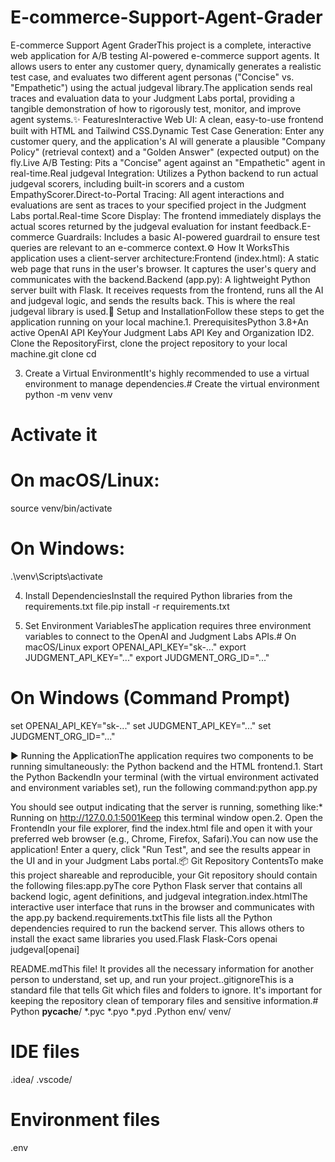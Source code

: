 # E-commerce-Support-Agent-Grader
E-commerce Support Agent GraderThis project is a complete, interactive web application for A/B testing AI-powered e-commerce support agents. It allows users to enter any customer query, dynamically generates a realistic test case, and evaluates two different agent personas ("Concise" vs. "Empathetic") using the actual judgeval library.The application sends real traces and evaluation data to your Judgment Labs portal, providing a tangible demonstration of how to rigorously test, monitor, and improve agent systems.✨ FeaturesInteractive Web UI: A clean, easy-to-use frontend built with HTML and Tailwind CSS.Dynamic Test Case Generation: Enter any customer query, and the application's AI will generate a plausible "Company Policy" (retrieval context) and a "Golden Answer" (expected output) on the fly.Live A/B Testing: Pits a "Concise" agent against an "Empathetic" agent in real-time.Real judgeval Integration: Utilizes a Python backend to run actual judgeval scorers, including built-in scorers and a custom EmpathyScorer.Direct-to-Portal Tracing: All agent interactions and evaluations are sent as traces to your specified project in the Judgment Labs portal.Real-time Score Display: The frontend immediately displays the actual scores returned by the judgeval evaluation for instant feedback.E-commerce Guardrails: Includes a basic AI-powered guardrail to ensure test queries are relevant to an e-commerce context.⚙️ How It WorksThis application uses a client-server architecture:Frontend (index.html): A static web page that runs in the user's browser. It captures the user's query and communicates with the backend.Backend (app.py): A lightweight Python server built with Flask. It receives requests from the frontend, runs all the AI and judgeval logic, and sends the results back. This is where the real judgeval library is used.🚀 Setup and InstallationFollow these steps to get the application running on your local machine.1. PrerequisitesPython 3.8+An active OpenAI API KeyYour Judgment Labs API Key and Organization ID2. Clone the RepositoryFirst, clone the project repository to your local machine.git clone <your-repository-url>
cd <repository-name>

3. Create a Virtual EnvironmentIt's highly recommended to use a virtual environment to manage dependencies.# Create the virtual environment
python -m venv venv

# Activate it
# On macOS/Linux:
source venv/bin/activate
# On Windows:
.\venv\Scripts\activate

4. Install DependenciesInstall the required Python libraries from the requirements.txt file.pip install -r requirements.txt

5. Set Environment VariablesThe application requires three environment variables to connect to the OpenAI and Judgment Labs APIs.# On macOS/Linux
export OPENAI_API_KEY="sk-..."
export JUDGMENT_API_KEY="..."
export JUDGMENT_ORG_ID="..."

# On Windows (Command Prompt)
set OPENAI_API_KEY="sk-..."
set JUDGMENT_API_KEY="..."
set JUDGMENT_ORG_ID="..."

▶️ Running the ApplicationThe application requires two components to be running simultaneously: the Python backend and the HTML frontend.1. Start the Python BackendIn your terminal (with the virtual environment activated and environment variables set), run the following command:python app.py

You should see output indicating that the server is running, something like:* Running on http://127.0.0.1:5001Keep this terminal window open.2. Open the FrontendIn your file explorer, find the index.html file and open it with your preferred web browser (e.g., Chrome, Firefox, Safari).You can now use the application! Enter a query, click "Run Test", and see the results appear in the UI and in your Judgment Labs portal.📦 Git Repository ContentsTo make this project shareable and reproducible, your Git repository should contain the following files:app.pyThe core Python Flask server that contains all backend logic, agent definitions, and judgeval integration.index.htmlThe interactive user interface that runs in the browser and communicates with the app.py backend.requirements.txtThis file lists all the Python dependencies required to run the backend server. This allows others to install the exact same libraries you used.Flask
Flask-Cors
openai
judgeval[openai]

README.mdThis file! It provides all the necessary information for another person to understand, set up, and run your project..gitignoreThis is a standard file that tells Git which files and folders to ignore. It's important for keeping the repository clean of temporary files and sensitive information.# Python
__pycache__/
*.pyc
*.pyo
*.pyd
.Python
env/
venv/

# IDE files
.idea/
.vscode/

# Environment files
.env

